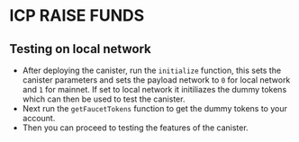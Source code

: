# ICP RAISE FUNDS

## Testing on local network

- After deploying the canister, run the `initialize` function, this sets the canister parameters and sets the payload network to `0` for local network and `1` for mainnet. If set to local network it initiliazes the dummy tokens which can then be used to test the canister.
- Next run the `getFaucetTokens` function to get the dummy tokens to your account.
- Then you can proceed to testing the features of the canister.
